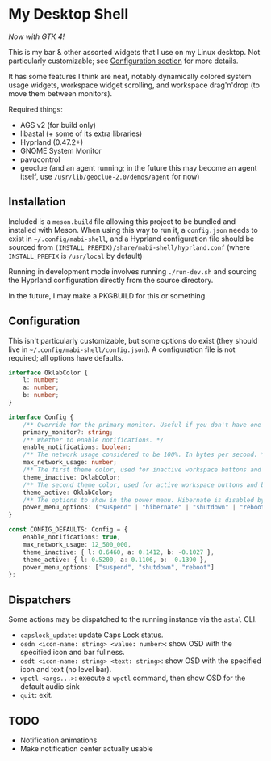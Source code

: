# My Desktop Shell
*Now with GTK 4!*

This is my bar & other assorted widgets that I use on my Linux desktop.
Not particularly customizable; see [Configuration section](#configuration) for more details.

It has some features I think are neat, notably dynamically colored system usage widgets,
workspace widget scrolling, and workspace drag'n'drop (to move them between monitors).

Required things:
- AGS v2 (for build only)
- libastal (+ some of its extra libraries)
- Hyprland (0.47.2+)
- GNOME System Monitor
- pavucontrol
- geoclue (and an agent running; in the future this may become an agent itself, use `/usr/lib/geoclue-2.0/demos/agent` for now)

## Installation
Included is a `meson.build` file allowing this project to be bundled and installed with Meson.
When using this way to run it, a `config.json` needs to exist in `~/.config/mabi-shell`,
and a Hyprland configuration file should be sourced from `(INSTALL PREFIX)/share/mabi-shell/hyprland.conf`
(where `INSTALL_PREFIX` is `/usr/local` by default)

Running in development mode involves running `./run-dev.sh`
and sourcing the Hyprland configuration directly from the source directory.

In the future, I may make a PKGBUILD for this or something.

## Configuration
This isn't particularly customizable, but some options do exist (they should live in `~/.config/mabi-shell/config.json`).
A configuration file is not required; all options have defaults.
```ts
interface OklabColor {
    l: number;
    a: number;
    b: number;
}

interface Config {
    /** Override for the primary monitor. Useful if you don't have one set as primary. */
    primary_monitor?: string;
    /** Whether to enable notifications. */
    enable_notifications: boolean;
    /** The network usage considered to be 100%. In bytes per second. */
    max_network_usage: number;
    /** The first theme color, used for inactive workspace buttons and badges with 0 usage. */
    theme_inactive: OklabColor;
    /** The second theme color, used for active workspace buttons and badges with maximum usage. */
    theme_active: OklabColor;
    /** The options to show in the power menu. Hibernate is disabled by default. */
    power_menu_options: ("suspend" | "hibernate" | "shutdown" | "reboot")[]
}

const CONFIG_DEFAULTS: Config = {
    enable_notifications: true,
    max_network_usage: 12_500_000,
    theme_inactive: { l: 0.6460, a: 0.1412, b: -0.1027 },
    theme_active: { l: 0.5200, a: 0.1106, b: -0.1390 },
    power_menu_options: ["suspend", "shutdown", "reboot"]
};
```

## Dispatchers
Some actions may be dispatched to the running instance via the `astal` CLI.
- `capslock_update`: update Caps Lock status.
- `osdn <icon-name: string> <value: number>`: show OSD with the specified icon and bar fullness.
- `osdt <icon-name: string> <text: string>`: show OSD with the specified icon and text (no level bar).
- `wpctl <args...>`: execute a `wpctl` command, then show OSD for the default audio sink
- `quit`: exit.

## TODO
- Notification animations
- Make notification center actually usable
